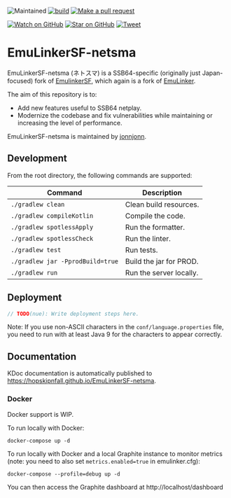 ![Maintained][maintained-badge]
[![build](https://github.com/hopskipnfall/EmuLinkerSF-netsma/actions/workflows/gradle.yml/badge.svg)](https://github.com/hopskipnfall/EmuLinkerSF-netsma/actions/workflows/maven.yml)
[![Make a pull request][prs-badge]][prs]

[![Watch on GitHub][github-watch-badge]][github-watch]
[![Star on GitHub][github-star-badge]][github-star]
[![Tweet][twitter-badge]][twitter]

# EmuLinkerSF-netsma

EmuLinkerSF-netsma (ネトスマ) is a SSB64-specific (originally just Japan-focused) fork of [EmulinkerSF](https://github.com/God-Weapon/EmuLinkerSF), which again is a fork of [EmuLinker](https://github.com/monospacesoftware/emulinker).

The aim of this repository is to:

- Add new features useful to SSB64 netplay.
- Modernize the codebase and fix vulnerabilities while maintaining or increasing the level of performance.

EmuLinkerSF-netsma is maintained by [jonnjonn](https://twitter.com/6kRt62r2zvKp5Rh).

## Development

From the root directory, the following commands are supported:

| Command                          | Description             |
|----------------------------------|-------------------------|
| `./gradlew clean`                | Clean build resources.  |
| `./gradlew compileKotlin`        | Compile the code.       |
| `./gradlew spotlessApply`        | Run the formatter.      |
| `./gradlew spotlessCheck`        | Run the linter.         |
| `./gradlew test`                 | Run tests.              |
| `./gradlew jar -PprodBuild=true` | Build the jar for PROD. |
| `./gradlew run`                  | Run the server locally. |

## Deployment

```kt
// TODO(nue): Write deployment steps here.
```

Note: If you use non-ASCII characters in the `conf/language.properties` file, you need to run with at least Java 9 for the characters to appear correctly.

## Documentation

KDoc documentation is automatically published to https://hopskipnfall.github.io/EmuLinkerSF-netsma.

### Docker

Docker support is WIP.

To run locally with Docker:

```shell
docker-compose up -d
```

To run locally with Docker and a local Graphite instance to monitor metrics (note: you need to also set `metrics.enabled=true` in emulinker.cfg):

```
docker-compose --profile=debug up -d
```

You can then access the Graphite dashboard at http://localhost/dashboard

[prs-badge]: https://img.shields.io/badge/PRs-welcome-brightgreen.svg?style=flat-square
[prs]: http://makeapullrequest.com
[github-watch-badge]: https://img.shields.io/github/watchers/hopskipnfall/EmuLinkerSF-netsma.svg?style=social
[github-watch]: https://github.com/hopskipnfall/EmuLinkerSF-netsma/watchers
[github-star-badge]: https://img.shields.io/github/stars/hopskipnfall/EmuLinkerSF-netsma.svg?style=social
[github-star]: https://github.com/hopskipnfall/EmuLinkerSF-netsma/stargazers
[twitter]: https://twitter.com/intent/tweet?text=https://github.com/hopskipnfall/EmuLinkerSF-netsma%20%F0%9F%91%8D
[twitter-badge]: https://img.shields.io/twitter/url/https/github.com/hopskipnfall/EmuLinkerSF-netsma.svg?style=social
[maintained-badge]: https://img.shields.io/badge/maintained-yes-brightgreen

